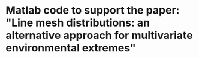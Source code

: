 # Matlab code to support the paper: "Line mesh distributions: an alternative approach for multivariate environmental extremes"
